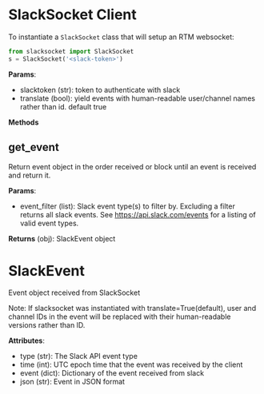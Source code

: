 # SlackSocket Client

To instantiate a `SlackSocket` class that will setup an RTM websocket:

```python
from slacksocket import SlackSocket
s = SlackSocket('<slack-token>')
```

**Params**:

* slacktoken (str): token to authenticate with slack
* translate (bool): yield events with human-readable user/channel names rather than id. default true

**Methods**

## get_event

Return event object in the order received or block until an event is received and return it.

**Params**:

* event_filter (list): Slack event type(s) to filter by. Excluding a filter returns all slack events. See https://api.slack.com/events for a listing of valid event types.

**Returns** (obj): SlackEvent object

# SlackEvent

Event object received from SlackSocket

Note: If slacksocket was instantiated with translate=True(default), user and channel IDs in the event will be replaced with their human-readable versions rather than ID. 

**Attributes**:

* type (str): The Slack API event type
* time (int): UTC epoch time that the event was received by the client
* event (dict): Dictionary of the event received from slack
* json (str): Event in JSON format
